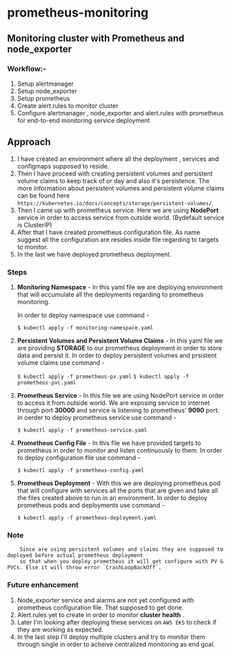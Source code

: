 # prometheus-monitoring

## Monitoring cluster with Prometheus and node_exporter

### Workflow:- 
  1. Setup alertmanager
  2. Setup node_exporter
  3. Setup prometheus
  4. Create alert.rules to monitor cluster
  5. Configure alertmanager , node_exporter and alert.rules with prometheus for end-to-end monitoring service deployment

## Approach
  1. I have created an environment where all the deployment , services and configmaps supposed to reside.
  2. Then I have proceed with creating persistent volumes and persistent volume claims to keep track of or day and also it's persistence. The more information about persistent volumes and persistent volume claims can be found here  `https://kubernetes.io/docs/concepts/storage/persistent-volumes/`.
  3. Then I came up with prometheus service. Here we are using **NodePort** service in order to access service from outside world. (Bydefault service is ClusterIP)
  4. After that I have created prometheus configuration file. As name suggest all the configuration are resides inside file regarding to targets to monitor.
  5. In the last we have deployed prometheus deployment.

### Steps

  1. **Monitoring Namespace** - In this yaml file we are deploying environment that will accumulate all the deployments regarding to prometheus monitoring.

      In order to deploy namespace use command - 

      `$ kubectl apply -f monitoring-namespace.yaml`
  2. **Persistent Volumes and Persistent Volume Claims** - In this yaml file we are providing **STORAGE** to our prometheus deployment in order to store data and persist it.
      In order to deploy persistent volumes and prsistent volume claims use command - 
      
      `$ kubectl apply -f prometheus-pv.yaml`
      `$ kubectl apply -f prometheus-pvc.yaml`
  3. **Prometheus Service** - In this file we are using NodePort service in order to access it from outside world. We are exposing service to internet through port **30000** and service is listening to prometheus' **9090** port.
      In oerder to deploy prometheus service use command - 
      
      `$ kubectl apply -f prometheus-service.yaml`
  4. **Prometheus Config File** - In this file we have provided targets to prometheus in order to monitor and listen continuously to them.
      In order to deploy configuration file use command - 
      
      `$ kubectl apply -f prometheus-config.yaml`
  5. **Prometheus Deployment** - With this we are deploying prometheus pod that will configure with services all the ports that are given and take all the files created above to run in an environment.
      In order to deploy prometheus pods and deployments use command -
      
      `$ kubectl apply -f prometheus-deployment.yaml`
      
### Note
```
    Since are using persistent volumes and claims they are supposed to deployed before actual prometheus deployment 
    so that when you deploy prometheus it will get configure with PV & PVCs. Else it will throw error `CrashLoopBackOff`.
```   
### Future enhancement

  1. Node_exporter service and alarms are not yet configured with prometheus configuration file. That supposed to get done. 
  2. Alert.rules yet to create in order to monitor **cluster health** . 
  3. Later I'm looking after deploying these services on `AWS EKS` to check if they are working as expected.
  4. In the last step I'll deploy multiple clusters and try to monitor them through single in order to acheive centralized monitoring as end goal.

